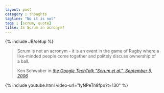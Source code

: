 ```yaml
---
layout: post
category : thoughts
tagline: "No it is not"
tags : [scrum, quote]
title: Is Scrum an acronym?
---
```

{% include JB/setup %}

<blockquote>
  <p>Scrum is not an acronym - it is an event in the game of Rugby where a like-minded people come together and politely discuss ownership of a ball.</p>
  <footer>Ken Schwaber in <cite title="Source Title"><a href="https://youtu.be/IyNPeTn8fpo?t=128">the Google TechTalk "Scrum et al.", September 5, 2006</a></cite></footer>
</blockquote>

{% include youtube.html video-url="IyNPeTn8fpo?t=130" %}
